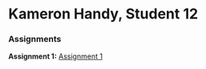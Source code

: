 # Kameron Handy, Student 12


### Assignments 
**Assignment 1:** [Assignment 1](./Assignments/Assignment_Html.pdf)

